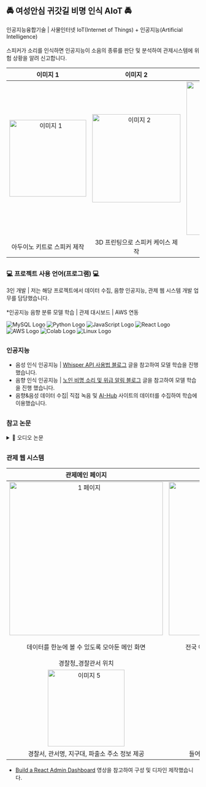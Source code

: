 
<h2> 🚔 여성안심 귀갓길 비명 인식 AIoT 🚔 </h2>

인공지능융합기술 | 사물인터넷 IoT(Internet of Things) + 인공지능(Artificial Intelligence) </br>
</br>
스피커가 소리를 인식하면 인공지능이 소음의 종류를 판단 및 분석하여 관제시스템에 위험 상황을 알려 신고합니다.

| 이미지 1 | 이미지 2 | 이미지 3 |
|:--------:|:--------:|:--------:|
| <img src="https://github.com/user-attachments/assets/357ba1ed-684e-4757-951d-ddb7bfabf5ce" alt="이미지 1" width="200" /> | <img src="https://github.com/user-attachments/assets/8d498c30-9d43-4b6f-9a8a-1c28701b573e" alt="이미지 2" width="230" /> | <img src="https://github.com/user-attachments/assets/86b7a1a4-e427-4e35-b4eb-605ada1802fd" alt="이미지 3" width="400" /> |
| 아두이노 키트로 스피커 제작 | 3D 프린팅으로 스피커 케이스 제작 | 리액트로 구현한 관제 웹 시스템 |



<h2></h2>

<h3> 💻 프로젝트 사용 언어(프로그램) 💻 </h3>

3인 개발 | 저는 해당 프로젝트에서 데이터 수집, 음향 인공지능, 관제 웹 시스템 개발 업무를 담당했습니다. </br>
</br>
*인공지능 음향 분류 모델 학습 | 관제 대시보드 | AWS 연동
</br>

![MySQL Logo](https://img.shields.io/badge/MySQL-0089D6?style=for-the-badge&logo=mysql&logoColor=white)
![Python Logo](https://img.shields.io/badge/Python-38B2AC?style=for-the-badge&logo=python&logoColor=white)
![JavaScript Logo](https://img.shields.io/badge/JavaScript-F7DF1E?style=for-the-badge&logo=JavaScript&logoColor=white)
![React Logo](https://img.shields.io/badge/React-6DB33F?style=for-the-badge&logo=react&logoColor=61DAFB)
![AWS Logo](https://img.shields.io/badge/Amazon_AWS-777BB4?style=for-the-badge&logo=amazon-aws&logoColor=white)
![Colab Logo](https://img.shields.io/badge/Colab-F15B2A?style=for-the-badge&logo=googlecolab&color=525252)
![Linux Logo](https://img.shields.io/badge/Linux-0089D6?style=for-the-badge&logo=Linux&color=pink)
</br>


<h2></h2>
<h3> 인공지능 </h3>

- 음성 인식 인공지능 | [Whisper API 사용법 블로그](https://wooiljeong.github.io/python/whisper-api/) 글을 참고하여 모델 학습을 진행 했습니다.
- 음향 인식 인공지능 | [노인 비명 소리 및 위급 알림 블로그](https://30aichallenge.tistory.com/191) 글을 참고하여 모델 학습을 진행 했습니다.
- 음향&음성 데이터 수집| 직접 녹음 및 [AI-Hub](https://aihub.or.kr/aihubdata/data/view.do?currMenu=115&topMenu=100&aihubDataSe=realm&dataSetSn=170_blank) 사이트의 데이터를 수집하여 학습에 이용했습니다.

<h2></h2>
<h3>참고 논문</h3>
<details>
<summary>📝 오디오 논문</summary>
<div markdown="1">

- [오디오 취득 기반 비명 분석](https://koreascience.kr/article/CFKO201336257092417.page)
- [잡음환경 SNR 개선](https://www.dbpia.co.kr/journal/articleDetail?nodeId=NODE02252838)
- [지능형 상황 인식 시스템](https://www.dbpia.co.kr/journal/articleDetail?nodeId=NODE11133090)
- [변형된 MFCC 이용](https://www.dbpia.co.kr/journal/articleDetail?nodeId=NODE09308139)

</div>
</details>

<h2></h2>
<h3> 관제 웹 시스템 </h3>

| 관제메인 페이지 | 보호구역 페이지 | 안심귀갓길 페이지 | 지킴이집 페이지 |
|:--------:|:--------:|:--------:|:--------:|
| <img src="https://github.com/user-attachments/assets/b1e8086d-d9da-4ff1-bead-2782452e14e2" alt="1 페이지" width="400" /> | <img src="https://github.com/user-attachments/assets/133661d3-7d5b-4f24-8820-df6aa5d8ed82" alt="2 페이지" width="400" /> | <img src="https://github.com/user-attachments/assets/f16a40d3-c0e1-4902-ba75-2b767146f6cb" alt="3 페이지" width="400" /> | <img src="https://github.com/user-attachments/assets/7b109091-8cd2-4a8c-a430-545dac2e1fbd" alt="4 페이지" width="400" /> |
| 데이터를 한눈에 볼 수 있도록 모아둔 메인 화면 | 전국 어린이, 노인, 장애인 보호구역 데이터 제공 | 서울특별시의 안심 귀갓길 인근에 위치한 안전시설물 데이터 제공 | 여성안심 지킴이 집의 위치와 데이터 제공 |
| 경찰청_경찰관서 위치 | 신고 수신 페이지 | 신고 게시판 페이지 | 날짜별 통계 차트 |
| <img src="https://github.com/user-attachments/assets/ad9a8ae7-66a2-4311-aeec-66f1d99f8c83" alt="이미지 5" width="200" /> | <img src="https://github.com/user-attachments/assets/df923e16-70b1-4b54-8fbc-520a1e754841" alt="이미지 6" width="200" /> | <img src="https://github.com/user-attachments/assets/b5ee8326-eb03-44c1-a026-2a2c99c67544" alt="이미지 7" width="200" /> | <img src="https://github.com/user-attachments/assets/27d68d89-df83-4534-a512-1a0edafc0c0d" alt="이미지 8" width="200" /> |
| 경찰서, 관서명, 지구대, 파출소 주소 정보 제공 | 들어온 신고 정보 제공 및 즉각적인 신고 대처 | 저장된 신고 상세 내용 확인 | 하루, 주간, 월별 통계 차트로 신고량 확인 |


- [Build a React Admin Dashboard](https://youtu.be/wYpCWwD1oz0?si=meRyc4bHZWzFAQpM) 영상을 참고하여 구성 및 디자인 제작했습니다.




